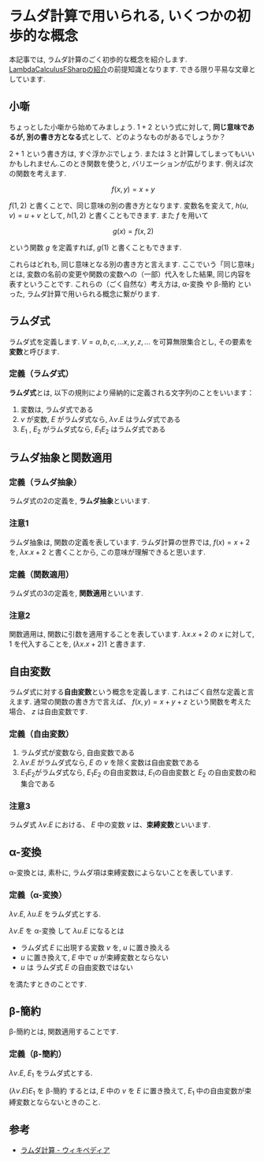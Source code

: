 # ラムダ計算で用いられる, いくつかの初歩的な概念

本記事では, ラムダ計算のごく初歩的な概念を紹介します. [LambdaCalculusFSharpの紹介](../01_fsharp/library/LambdaCalculusFSharp.md)の前提知識となります. できる限り平易な文章としています.

## 小噺

ちょっとした小噺から始めてみましょう. $1 + 2$ という式に対して, **同じ意味であるが, 別の書き方となる**式として、どのようなものがあるでしょうか？

$2 + 1$ という書き方は, すぐ浮かぶでしょう. または $3$ と計算してしまってもいいかもしれません.このとき関数を使うと, バリエーションが広がります. 例えば次の関数を考えます.

```math
f(x, y) = x + y
```

$f(1, 2)$ と書くことで、同じ意味の別の書き方となります. 変数名を変えて, $h(u, v) = u + v$ として, $h(1, 2)$ と書くこともできます. また $f$ を用いて

```math
g(x) = f(x, 2)
```

という関数 $g$ を定義すれば, $g(1)$ と書くこともできます.

これらはどれも, 同じ意味となる別の書き方と言えます. ここでいう「同じ意味」とは, 変数の名前の変更や関数の変数への（一部）代入をした結果, 同じ内容を表すということです. これらの（ごく自然な）考え方は, α-変換 や β-簡約 といった, ラムダ計算で用いられる概念に繋がります.

## ラムダ式

ラムダ式を定義します. $V = { a, b, c, … x, y, z, … }$ を可算無限集合とし, その要素を**変数**と呼びます.

### 定義（ラムダ式）

**ラムダ式**とは, 以下の規則により帰納的に定義される文字列のことをいいます：

1. 変数は, ラムダ式である
2. $v$ が変数, $E$ がラムダ式なら,  $λv.E$ はラムダ式である
3. $E_1$ , $E_2$ がラムダ式なら,  $E_1 E_2$ はラムダ式である

## ラムダ抽象と関数適用

### 定義（ラムダ抽象）

ラムダ式の2の定義を, **ラムダ抽象**といいます.

### 注意1

ラムダ抽象は, 関数の定義を表しています. ラムダ計算の世界では,  $f(x) = x + 2$ を,  $λx.x + 2$ と書くことから, この意味が理解できると思います.

### 定義（関数適用）

ラムダ式の3の定義を, **関数適用**といいます.

### 注意2

関数適用は, 関数に引数を適用することを表しています. $λx.x + 2$ の $x$ に対して, $1$ を代入することを,  $(λx.x + 2)1$ と書きます.

## 自由変数

ラムダ式に対する**自由変数**という概念を定義します. これはごく自然な定義と言えます. 通常の関数の書き方で言えば、 $f(x, y) = x + y + z$ という関数を考えた場合、 $z$ は自由変数です.

### 定義（自由変数）

1. ラムダ式が変数なら, 自由変数である
2. $λv.E$ がラムダ式なら, $E$ の $v$ を除く変数は自由変数である
3. $E_1 E_2$がラムダ式なら,  $E_1 E_2$ の自由変数は, $E_1$の自由変数と $E_2$ の自由変数の和集合である

### 注意3

ラムダ式 $λv.E$ における、 $E$ 中の変数 $v$ は、**束縛変数**といいます.

## α-変換

α-変換とは, 素朴に, ラムダ項は束縛変数によらないことを表しています.

### 定義（α-変換）

$λv.E$, $λu.E$ をラムダ式とする.

$λv.E$ を α-変換 して $λu.E$ になるとは

- ラムダ式 $E$ に出現する変数 $v$ を, $u$ に置き換える
- $u$ に置き換えて, $E$ 中で $u$ が束縛変数とならない
- $u$ は ラムダ式 $E$ の自由変数ではない

を満たすときのことです.

## β-簡約

β-簡約とは, 関数適用することです.

### 定義（β-簡約）

$λv.E$, $E_1$ をラムダ式とする.

$(λv.E)E_1$ を β-簡約 するとは, $E$ 中の $v$ を $E$ に置き換えて, $E_1$ 中の自由変数が束縛変数とならないときのこと.

## 参考

- [ラムダ計算 - ウィキペディア](https://ja.wikipedia.org/wiki/%E3%83%A9%E3%83%A0%E3%83%80%E8%A8%88%E7%AE%97)
